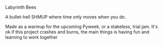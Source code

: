 Labyrinth Bees

A bullet-hell SHMUP where time only moves when you do.

Made as a warmup for the upcoming Pyweek, or a stakeless, trial jam. It's ok if this project crashes and burns, the main things is having fun and learning  to work together
